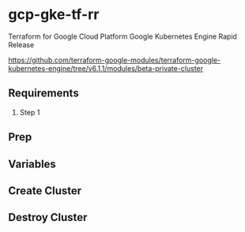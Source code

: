# gcp-gke-tf-rr

Terraform for Google Cloud Platform Google Kubernetes Engine Rapid Release

https://github.com/terraform-google-modules/terraform-google-kubernetes-engine/tree/v6.1.1/modules/beta-private-cluster

## Requirements

1. Step 1

## Prep

## Variables

## Create Cluster

## Destroy Cluster


